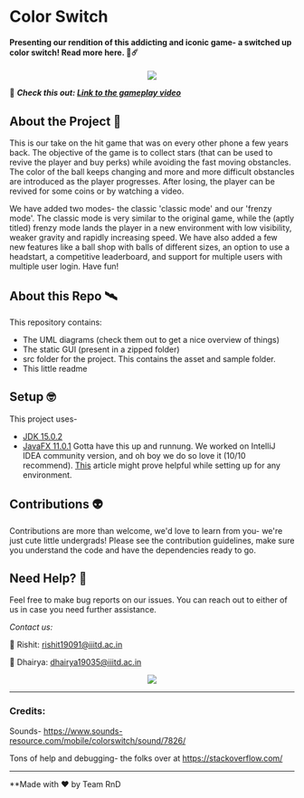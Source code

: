 # Color Switch
#### Presenting our rendition of this addicting and iconic game- a switched up color switch! Read more here. 👾☄️


<p align="center">
  <img src="https://user-images.githubusercontent.com/55681207/107288318-45db5d00-6a89-11eb-84d4-50cdf39e2265.png">
</p>


🔭 ***Check this out: [Link to the gameplay video](https://drive.google.com/file/d/1QlbKk2QgU8UOkPTRCfHxnZLNnTt1tIYh/view)***


## About the Project 🌌
This is our take on the hit game that was on every other phone a few years back. The objective of the game is to collect stars (that can be used to revive the player and buy perks) while avoiding the fast moving obstancles. The color of the ball keeps changing and more and more difficult obstancles are introduced as the player progresses. After losing, the player can be revived for some coins or by watching a video.


We have added two modes- the classic 'classic mode' and our 'frenzy mode'. The classic mode is very similar to the original game, while the (aptly titled) frenzy mode lands the player in a new environment with low visibility, weaker gravity and rapidly increasing speed. We have also added a few new features like a ball shop with balls of different sizes, an option to use a headstart, a competitive leaderboard, and support for multiple users with multiple user login. Have fun!

## About this Repo 🛰️
This repository contains:
* The UML diagrams (check them out to get a nice overview of things)
* The static GUI (present in a zipped folder)
* src folder for the project. This contains the asset and sample folder.
* This little readme


## Setup 🤓
This project uses-
* [JDK 15.0.2](https://www.oracle.com/in/java/technologies/javase-jdk15-downloads.html)
* [JavaFX 11.0.1](https://gluonhq.com/products/javafx/)
Gotta have this up and runnung. We worked on IntelliJ IDEA community version, and oh boy we do so love it (10/10 recommend). [This](https://openjfx.io/openjfx-docs/) article might prove helpful while setting up for any environment.


## Contributions 👽
Contributions are more than welcome, we'd love to learn from you- we're just cute little undergrads! Please see the contribution guidelines, make sure you understand the code and have the dependencies ready to go.


## Need Help? 🤝
Feel free to make bug reports on our issues. You can reach out to either of us in case you need further assistance. 

*Contact us:*

🎸 Rishit: rishit19091@iiitd.ac.in

🎨 Dhairya: dhairya19035@iiitd.ac.in


<p align="center">
  <img src="https://user-images.githubusercontent.com/55681207/107292614-27c52b00-6a90-11eb-8e9a-a082e2f5f4c6.png">
</p>


*****

### Credits:

Sounds- https://www.sounds-resource.com/mobile/colorswitch/sound/7826/

Tons of help and debugging- the folks over at https://stackoverflow.com/

*****


**Made with ❤️ by Team RnD
